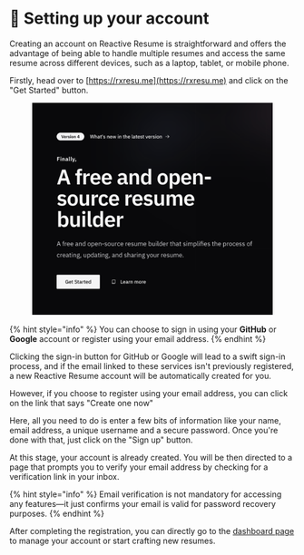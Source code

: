 # 🦸 Setting up your account

Creating an account on Reactive Resume is straightforward and offers the advantage of being able to handle multiple resumes and access the same resume across different devices, such as a laptop, tablet, or mobile phone.

Firstly, head over to [https://rxresu.me](https://rxresu.me) and click on the "Get Started" button.

<div align="center">

<figure><img src="../.gitbook/assets/spaces_69oKXphCNKiJeU3CSIKT_uploads_jqLDpmCrXijviAGaNtm2_Screenshot 2023-11-18 at 9.webp" alt="" width="563"><figcaption></figcaption></figure>

</div>

{% hint style="info" %}
You can choose to sign in using your **GitHub** or **Google** account or register using your email address.
{% endhint %}

Clicking the sign-in button for GitHub or Google will lead to a swift sign-in process, and if the email linked to these services isn't previously registered, a new Reactive Resume account will be automatically created for you.

However, if you choose to register using your email address, you can click on the link that says "Create one now"

Here, all you need to do is enter a few bits of information like your name, email address, a unique username and a secure password. Once you're done with that, just click on the "Sign up" button.

At this stage, your account is already created. You will be then directed to a page that prompts you to verify your email address by checking for a verification link in your inbox.

{% hint style="info" %}
Email verification is not mandatory for accessing any features—it just confirms your email is valid for password recovery purposes.
{% endhint %}

After completing the registration, you can directly go to the [dashboard page](https://rxresu.me/dashboard/resumes) to manage your account or start crafting new resumes.
